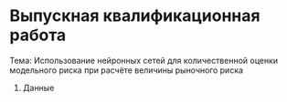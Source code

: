 # Выпускная квалификационная работа

Тема: Использование нейронных сетей для количественной оценки модельного риска при расчёте величины рыночного риска

1. Данные
